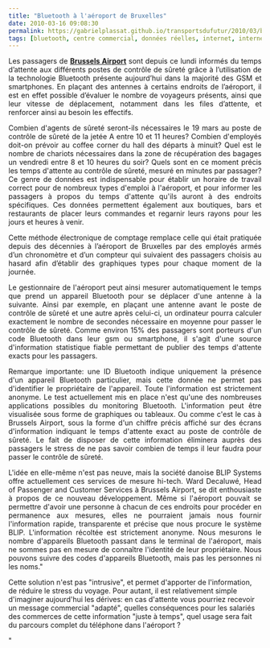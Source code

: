 ```yaml
---
title: "Bluetooth à l'aéroport de Bruxelles"
date: 2010-03-16 09:08:30
permalink: https://gabrielplassat.github.io/transportsdufutur/2010/03/bluetooth-a-laeroport-de-bruxelles.html
tags: [bluetooth, centre commercial, données réelles, internet, internet des objets]
---
```


<p style="text-align: justify">Les passagers de <strong><span style="text-decoration: underline"><a href="http://www.brusselsairport.be/fr/news/newsItems/361700" target="_blank">Brussels Airport</a></span></strong> sont depuis ce lundi informés du temps d’attente aux différents postes de contrôle de sûreté grâce à l’utilisation de la technologie Bluetooth présente aujourd’hui dans la majorité des GSM et smartphones. En plaçant des antennes à certains endroits de l’aéroport, il est en effet possible d’évaluer le nombre de voyageurs présents, ainsi que leur vitesse de déplacement, notamment dans les files d’attente, et renforcer ainsi au besoin les effectifs. </p> <p style="text-align: justify">Combien d'agents de sûreté seront-ils nécessaires le 19 mars au poste de contrôle de sûreté de la jetée A entre 10 et 11 heures? Combien d'employés doit-on prévoir au coffee corner du hall des départs à minuit? Quel est le nombre de chariots nécessaires dans la zone de récupération des bagages un vendredi entre 8 et 10 heures du soir? Quels sont en ce moment précis les temps d'attente au contrôle de sûreté, mesuré en minutes par passager? Ce genre de données est indispensable pour établir un horaire de travail correct pour de nombreux types d'emploi à l'aéroport, et pour informer les passagers à propos du temps d'attente qu'ils auront à des endroits spécifiques. Ces données permettent également aux boutiques, bars et restaurants de placer leurs commandes et regarnir leurs rayons pour les jours et heures à venir.</p> <p style="text-align: justify"> </p>  <!--more-->  <p style="text-align: justify">Cette méthode électronique de comptage remplace celle qui était pratiquée depuis des décennies à l’aéroport de Bruxelles par des employés armés d’un chronomètre et d’un compteur qui suivaient des passagers choisis au hasard afin d’établir des graphiques types pour chaque moment de la journée.</p> <p style="text-align: justify">Le gestionnaire de l'aéroport peut ainsi mesurer automatiquement le temps que prend un appareil Bluetooth pour se déplacer d'une antenne à la suivante. Ainsi par exemple, en plaçant une antenne avant le poste de contrôle de sûreté et une autre après celui-ci, un ordinateur pourra calculer exactement le nombre de secondes nécessaire en moyenne pour passer le contrôle de sûreté. Comme environ 15% des passagers sont porteurs d'un code Bluetooth dans leur gsm ou smartphone, il s'agit d'une source d'information statistique fiable permettant de publier des temps d'attente exacts pour les passagers.</p> <p style="text-align: justify">Remarque importante: une ID Bluetooth indique uniquement la présence d'un appareil Bluetooth particulier, mais cette donnée ne permet pas d'identifier le propriétaire de l'appareil. Toute l'information est strictement anonyme. Le test actuellement mis en place n'est qu'une des nombreuses applications possibles du monitoring Bluetooth. L'information peut être visualisée sous forme de graphiques ou tableaux. Ou comme c'est le cas à Brussels Airport, sous la forme d'un chiffre précis affiché sur des écrans d'information indiquant le temps d'attente exact au poste de contrôle de sûreté. Le fait de disposer de cette information éliminera auprès des passagers le stress de ne pas savoir combien de temps il leur faudra pour passer le contrôle de sûreté.</p> <p style="text-align: justify">L'idée en elle-même n'est pas neuve, mais la société danoise BLIP Systems offre actuellement ces services de mesure hi-tech. Ward Decaluwé, Head of Passenger and Customer Services à Brussels Airport, se dit enthousiaste à propos de ce nouveau développement. Même si l'aéroport pouvait se permettre d'avoir une personne à chacun de ces endroits pour procéder en permanence aux mesures, elles ne pourraient jamais nous fournir l'information rapide, transparente et précise que nous procure le système BLIP. L'information récoltée est strictement anonyme. Nous mesurons le nombre d'appareils Bluetooth passant dans le terminal de l'aéroport, mais ne sommes pas en mesure de connaître l'identité de leur propriétaire. Nous pouvons suivre des codes d'appareils Bluetooth, mais pas les personnes ni les noms."</p> <p style=""text-align: justify"">Cette solution n'est pas "intrusive", et permet d'apporter de l'information, de réduire le stress du voyage. Pour autant, il est relativement simple d'imaginer aujourd'hui les dérives: en cas d'attente vous pourriez recevoir un message commercial "adapté", quelles conséquences pour les salariés des commerces de cette information "juste à temps", quel usage sera fait du parcours complet du téléphone dans l'aéroport ?</p>"

